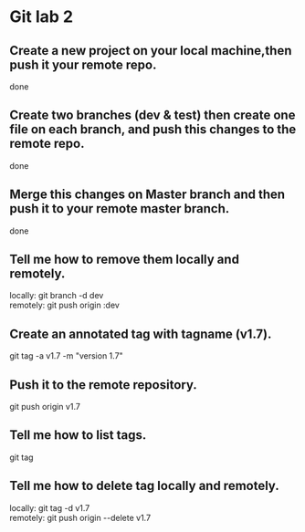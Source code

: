 # Git lab 2
## Create a new project on your local machine,then push it your remote repo.
done
## Create two branches (dev & test) then create one file on each branch, and push this changes to the remote repo.
done
## Merge this changes on Master branch and then push it to your remote master branch.
done
## Tell me how to remove them locally and remotely.
locally: git branch -d dev\
remotely: git push origin :dev
## Create an annotated tag with tagname (v1.7).
git tag -a v1.7 -m "version 1.7"
## Push it to the remote repository.
git push origin v1.7
## Tell me how to list tags.
git tag
## Tell me how to delete tag locally and remotely.
locally: git tag -d v1.7\
remotely: git push origin --delete v1.7
